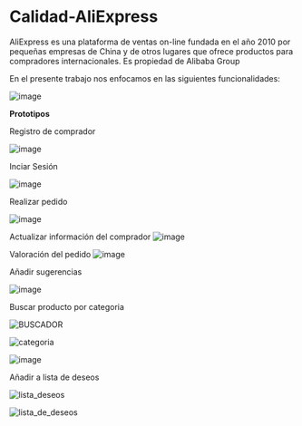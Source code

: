 # Calidad-AliExpress

AliExpress es una plataforma de ventas on-line fundada en el año 2010 por pequeñas empresas de China y de otros lugares que ofrece productos para compradores internacionales. Es propiedad de Alibaba Group

En el presente trabajo nos enfocamos en las siguientes funcionalidades:


![image](https://user-images.githubusercontent.com/40558170/137569612-ebba9050-a639-4f1c-9fba-ffc642da9671.png)

**Prototipos**

Registro de comprador

![image](https://user-images.githubusercontent.com/40558170/137569705-44706bf5-2b7d-4e63-9f04-ac9c60717545.png)

Inciar Sesión

![image](https://user-images.githubusercontent.com/73000068/138003846-8092ee8c-6875-4b3b-bdb6-c25d5d17194a.png)

Realizar pedido

![image](https://user-images.githubusercontent.com/40558170/138003231-54256213-cbee-4829-ac67-3f7bfce6c3d9.png)

Actualizar información del comprador
![image](https://user-images.githubusercontent.com/57166198/137216926-814321c4-9402-409d-9cad-6d95c6be60de.png)

Valoración del pedido
![image](https://user-images.githubusercontent.com/73000068/138003915-764467c9-ca33-4757-bdd2-6079815fa218.png)


Añadir sugerencias

![image](https://user-images.githubusercontent.com/57166198/137242482-013e964d-8cfa-42ee-9a2c-978800f4d2f4.png)

Buscar producto por categoria

![BUSCADOR](https://user-images.githubusercontent.com/92241026/137065690-ae7941f5-5d6d-48f4-9bfa-aa78589bd24a.JPG)

![categoria](https://user-images.githubusercontent.com/92241026/137252409-2abde804-3f1c-4ec9-bf6a-077d1cf0faa7.JPG)

![image](https://user-images.githubusercontent.com/57166198/137432619-5e2799df-aec7-4307-b891-930908ea95dd.png)

Añadir a lista de deseos

![lista_deseos](https://user-images.githubusercontent.com/92241026/137066868-fb277c6a-6109-437b-b0f7-5646fd437c3c.JPG)

![lista_de_deseos](https://user-images.githubusercontent.com/92241026/137250948-9b39f2b3-efb5-4032-9867-77fb5e0f9e59.JPG)
